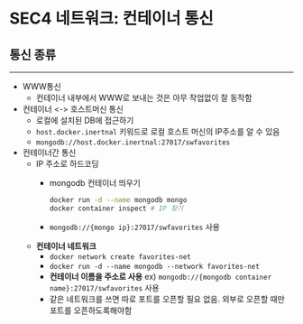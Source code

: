 # SEC4 네트워크: 컨테이너 통신

## 통신 종류

---

- WWW통신
  - 컨테이너 내부에서 WWW로 보내는 것은 아무 작업없이 잘 동작함
- 컨테이너 <-> 호스트머신 통신
  - 로컬에 설치된 DB에 접근하기
  - `host.docker.inertnal` 키워드로 로컬 호스트 머신의 IP주소를 알 수 있음
  - `mongodb://host.docker.inertnal:27017/swfavorites`
- 컨테이너간 통신
  - IP 주소로 하드코딩
    - mongodb 컨테이너 띄우기

      ```bash
      docker run -d --name mongodb mongo
      docker container inspect # IP 찾기
      
      ```

    - `mongodb://{mongo ip}:27017/swfavorites` 사용
  - **컨테이너 네트워크**
    - `docker network create favorites-net` 
    - `docker run -d --name mongodb --network favorites-net`
    - **컨테이너 이름을 주소로 사용** ex) `mongodb://{mongodb container name}:27017/swfavorites` 사용
    - 같은 네트워크를 쓰면 따로 포트를 오픈할 필요 없음. 외부로 오픈할 때만 포트를 오픈하도록해야함



